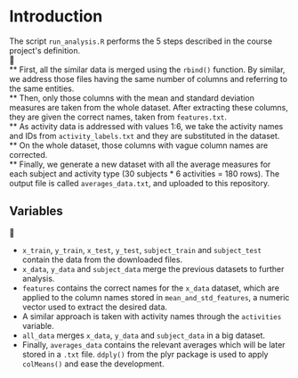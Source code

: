 # Introduction  

 The script `run_analysis.R` performs the 5 steps described in the course project's definition.  
    
** First, all the similar data is merged using the `rbind()` function. By similar, we address those files having the same        number of columns and referring to the same entities.  
 ** Then, only those columns with the mean and standard deviation measures are taken from the whole dataset. After extracting     these columns, they are given the correct names, taken from `features.txt`.  
 ** As activity data is addressed with values 1:6, we take the activity names and IDs from `activity_labels.txt` and they are     substituted in the dataset.  
 ** On the whole dataset, those columns with vague column names are corrected.  
 ** Finally, we generate a new dataset with all the average measures for each subject and activity type (30 subjects * 6             activities = 180 rows). The output file is called `averages_data.txt`, and uploaded to this repository.  

 ## Variables  
    
 * `x_train`, `y_train`, `x_test`, `y_test`, `subject_train` and `subject_test` contain the data from the downloaded files.  
 * `x_data`, `y_data` and `subject_data` merge the previous datasets to further analysis.  
 * `features` contains the correct names for the `x_data` dataset, which are applied to the column names stored in               `mean_and_std_features`, a numeric vector used to extract the desired data.  
 * A similar approach is taken with activity names through the `activities` variable.  
 * `all_data` merges `x_data`, `y_data` and `subject_data` in a big dataset.  
 * Finally, `averages_data` contains the relevant averages which will be later stored in a `.txt` file. `ddply()` from the       plyr package is used to apply `colMeans()` and ease the development.  
